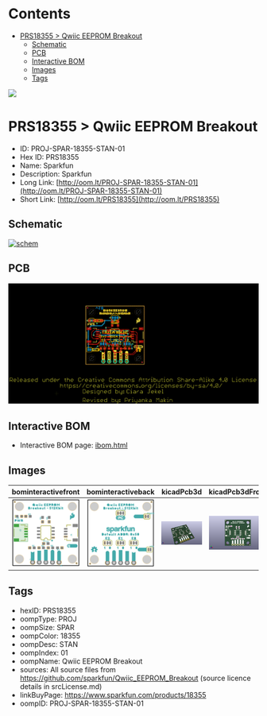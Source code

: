 



Contents
========

* [PRS18355 > Qwiic EEPROM Breakout](#prs18355--qwiic-eeprom-breakout)
	* [Schematic](#schematic)
	* [PCB](#pcb)
	* [Interactive BOM](#interactive-bom)
	* [Images](#images)
	* [Tags](#tags)
  
![][im]
# PRS18355 > Qwiic EEPROM Breakout

- ID: PROJ-SPAR-18355-STAN-01
- Hex ID: PRS18355
- Name: Sparkfun
- Description: Sparkfun
- Long Link: [http://oom.lt/PROJ-SPAR-18355-STAN-01](http://oom.lt/PROJ-SPAR-18355-STAN-01)
- Short Link: [http://oom.lt/PRS18355](http://oom.lt/PRS18355)

## Schematic
  
[![schem](eagleSchemImage.png)](eagleSchemImage.png)
## PCB
  
[![pcb](eagleImage.png)](eagleImage.png)
## Interactive BOM

- Interactive BOM page: [ibom.html](https://htmlpreview.github.io/?https://github.com/oomlout/oomlout_OOMP_projects/blob/main/PROJ-SPAR-18355-STAN-01/kicad/bom/ibom.html)

## Images
  
  

|bominteractivefront|bominteractiveback|kicadPcb3d|kicadPcb3dFront|kicadPcb3dBack|eagleImage|eagleSchemImage|pcbdraw|pcbdrawback|
| :---: | :---: | :---: | :---: | :---: | :---: | :---: | :---: | :---: |
|[![bominteractivefront](bomFront_140.png)](bomFront.png)|[![bominteractiveback](bomBack_140.png)](bomBack.png)|[![kicadPcb3d](kicadPcb3d_140.png)](kicadPcb3d.png)|[![kicadPcb3dFront](kicadPcb3dFront_140.png)](kicadPcb3dFront.png)|[![kicadPcb3dBack](kicadPcb3dBack_140.png)](kicadPcb3dBack.png)|[![eagleImage](eagleImage_140.png)](eagleImage.png)|[![eagleSchemImage](eagleSchemImage_140.png)](eagleSchemImage.png)|[![pcbdraw](pcbdraw_140.png)](pcbdraw.png)|[![pcbdrawback](pcbdrawBack_140.png)](pcbdrawBack.png)|

## Tags

- hexID: PRS18355
- oompType: PROJ
- oompSize: SPAR
- oompColor: 18355
- oompDesc: STAN
- oompIndex: 01
- oompName: Qwiic EEPROM Breakout
- sources: All source files from https://github.com/sparkfun/Qwiic_EEPROM_Breakout (source licence details in srcLicense.md)
- linkBuyPage: https://www.sparkfun.com/products/18355
- oompID: PROJ-SPAR-18355-STAN-01



[im]: kicadPcb3d_450.png
